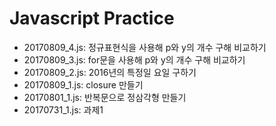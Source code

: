 # Javascript Practice
- 20170809_4.js: 정규표현식을 사용해 p와 y의 개수 구해 비교하기 
- 20170809_3.js: for문을 사용해 p와 y의 개수 구해 비교하기
- 20170809_2.js: 2016년의 특정일 요일 구하기
- 20170809_1.js: closure 만들기
- 20170801_1.js: 반복문으로 정삼각형 만들기
- 20170731_1.js: 과제1